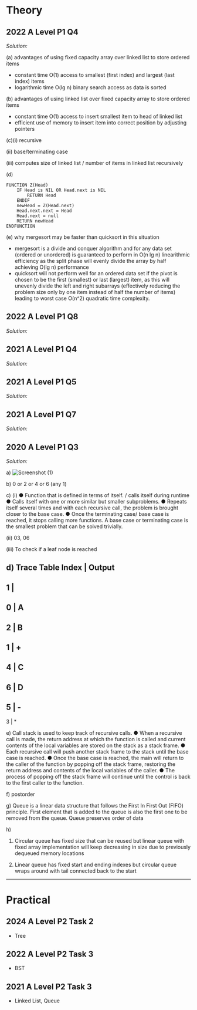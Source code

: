 # Theory
## 2022 A Level P1 Q4
*Solution:*

(a) advantages of using fixed capacity array over linked list to store ordered items
- constant time O(1) access to smallest (first index) and largest (last index) items 
- logarithmic time O(lg n) binary search access as data is sorted 

(b) advantages of using linked list over fixed capacity array to store ordered items
- constant time O(1) access to insert smallest item to head of linked list
- efficient use of memory to insert item into correct position by adjusting pointers

(c)(i) recursive

(ii) base/terminating case

(iii) computes size of linked list / number of items in linked list recursively

(d)

```
FUNCTION Z(Head)
    IF Head is NIL OR Head.next is NIL
        RETURN Head
    ENDIF
    newHead = Z(Head.next)
    Head.next.next = Head
    Head.next = null    
    RETURN newHead
ENDFUNCTION
```
(e) why mergesort may be faster than quicksort in this situation
- mergesort is a divide and conquer algorithm and for any data set (ordered or unordered) is guaranteed to perform in O(n lg n) linearithmic efficiency as the split phase will evenly divide the array by half achieving O(lg n) performance
- quicksort will not perform well for an ordered data set if the pivot is chosen to be the first (smallest) or last (largest) item, as this will unevenly divide the left and right subarrays (effectively reducing the problem size only by one item instead of half the number of items) leading to worst case O(n^2) quadratic time complexity.

## 2022 A Level P1 Q8
*Solution:*

## 2021 A Level P1 Q4
*Solution:*

## 2021 A Level P1 Q5
*Solution:*

## 2021 A Level P1 Q7
*Solution:*

## 2020 A Level P1 Q3
*Solution:*

a)
![Screenshot (1)](https://github.com/user-attachments/assets/9ad10940-f13a-479f-b7c2-d67ae66b4a8e)

b) 0 or 2 or 4 or 6 (any 1)

c) 
(i) 
● Function that is defined in terms of itself. / calls itself during runtime 
● Calls itself with one or more similar but smaller subproblems.
● Repeats itself several times and with each recursive call, the problem is brought closer to the
base case.
● Once the terminating case/ base case is reached, it stops calling more functions. A base case or terminating case is the smallest problem that can be solved trivially.

(ii)  03, 06

(iii)  To check if a leaf node is reached 

d) Trace Table
Index | Output
---------------
1     |
---------------
0     | A
---------------
2     | B
---------------
1     | +
---------------
4     | C
---------------
6     | D
---------------
5     | -
---------------
3     | *

e)
 Call stack is used to keep track of recursive calls.
● When a recursive call is made, the return address at which the function is called and current contents of the local variables are stored on the stack as a stack frame.
● Each recursive call will push another stack frame to the stack until the base case is reached.
● Once the base case is reached, the main will return to the caller of the function by popping off the stack frame, restoring the return address and contents of the local variables of the caller.
● The process of popping off the stack frame will continue until the control is back to the first caller to the function.

f) postorder

g) Queue is a linear data structure that follows the First In First Out (FIFO) principle.
First element that is added to the queue is also the first one to be removed from the queue.
Queue preserves order of data

h) 
1. Circular queue has fixed size that can be reused but linear queue with fixed array implementation will keep decreasing in size due to previously dequeued memory locations 

2. Linear queue has fixed start and ending indexes but circular queue wraps around with tail connected back to the start



---
# Practical
## 2024 A Level P2 Task 2
- Tree
## 2022 A Level P2 Task 3
- BST
## 2021 A Level P2 Task 3
- Linked List, Queue
